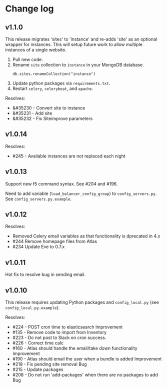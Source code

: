 # Change log

## v1.1.0

This release migrates 'sites' to 'instance' and re-adds 'site' as an optional wrapper for instances. This will setup future work to allow multiple instances of a single website.

1. Pull new code.
1. Rename `site` collection to `instance` in your MongoDB database.
    ```shell
    db.sites.renameCollection("instance")
    ```
1. Update python packages via `requirements.txt`.
1. Restart `celery`, `celerybeat`, and `apache`.

Resolves:

- &#35230 - Convert site to instance
- &#35231 - Add site
- &#35232 - Fix Siteimprove parameters

## v1.0.14

Resolves:

- &#35;245 - Available instances are not replaced each night

## v1.0.13

Support new f5 command syntax. See &#35;204 and &#35;196.

Need to add variable (`load_balancer_config_group`) to `config_servers.py`. See  `config_servers.py.example`.

## v1.0.12

Resolves:

- Removed Celery email variables as that functionality is dprecated in 4.x
- &#35;244 Remove homepage files from Atlas
- &#35;234 Update Eve to 0.7.x

## v1.0.11

Hot fix to resolve bug in sending email.

## v1.0.10

This release requires updating Python packages and `config_local.py` (see `config_local.py.example`).

Resolves:

- &#35;224 - POST cron time to elasticsearch Improvement
- &#35;135 - Remove code to import from Inventory
- &#35;223 - Do not post to Slack on cron success.
- &#35;226 - Correct time calc
- &#35;160 - Atlas should handle the email/take down functionality Improvement
- &#35;190 - Atlas should email the user when a bundle is added Improvement
- &#35;218 - Fix pending site removal Bug
- &#35;215 - Update packages
- &#35;208 - Do not run 'add-packages' when there are no packages to add Bug
